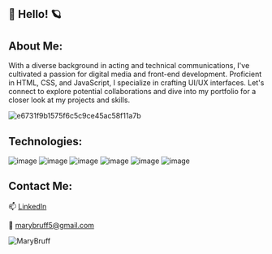 ## 🌈  Hello!  🪐


## About Me: 

With a diverse background in acting and technical communications, I've cultivated a passion for digital media and front-end development. Proficient in HTML, CSS, and JavaScript, I specialize in crafting UI/UX interfaces. Let's connect to explore potential collaborations and dive into my portfolio for a closer look at my projects and skills.

![e6731f9b1575f6c5c9ce45ac58f11a7b](https://github.com/MaryBruff/MaryBruff/assets/128327004/30554208-1fa2-478e-91a5-02affd4020a2)


Technologies:
-----
![image](https://github.com/MaryBruff/MaryBruff/assets/128327004/923d9638-46bc-4d81-9cce-a9d77976aae1)
![image](https://github.com/MaryBruff/MaryBruff/assets/128327004/320c9716-d5d2-404f-83c2-bfdbf59dae04)
![image](https://github.com/MaryBruff/MaryBruff/assets/128327004/a5334c5f-8cf4-4d64-97e6-5722aaa0dd9b)
![image](https://github.com/MaryBruff/MaryBruff/assets/128327004/1e553da8-4fa9-4abc-8451-a10f62b3d696)
![image](https://github.com/MaryBruff/MaryBruff/assets/128327004/2756ac39-e3da-446d-908e-637c5f8b6b23)
![image](https://github.com/MaryBruff/MaryBruff/assets/128327004/c6caa47d-03cb-498f-b663-e86090118302)


Contact Me:
----------
 📫 <a href="https://www.linkedin.com/in/mary-bruff-55844319b/">LinkedIn</a>
 
 📧  marybruff5@gmail.com 

<p align="left"> <img src="https://komarev.com/ghpvc/?username=MaryBruff&label=Profile%20views&color=ff69b4&style=for-the-badge" alt="MaryBruff" /> </p>

